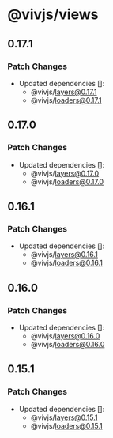 # @vivjs/views

## 0.17.1

### Patch Changes

- Updated dependencies []:
  - @vivjs/layers@0.17.1
  - @vivjs/loaders@0.17.1

## 0.17.0

### Patch Changes

- Updated dependencies []:
  - @vivjs/layers@0.17.0
  - @vivjs/loaders@0.17.0

## 0.16.1

### Patch Changes

- Updated dependencies []:
  - @vivjs/layers@0.16.1
  - @vivjs/loaders@0.16.1

## 0.16.0

### Patch Changes

- Updated dependencies []:
  - @vivjs/layers@0.16.0
  - @vivjs/loaders@0.16.0

## 0.15.1

### Patch Changes

- Updated dependencies []:
  - @vivjs/layers@0.15.1
  - @vivjs/loaders@0.15.1
